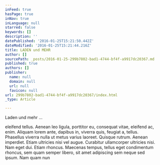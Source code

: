 ```yaml
---
inFeed: true
hasPage: true
inNav: true
inLanguage: null
starred: false
keywords: []
description: ''
datePublished: '2016-01-25T15:21:50.442Z'
dateModified: '2016-01-25T15:21:44.216Z'
title: LADEN und MEHR
author: []
sourcePath: _posts/2016-01-25-299b7802-bad1-4744-bf4f-a9917dc20367.md
published: true
authors: []
publisher:
  name: null
  domain: null
  url: null
  favicon: null
url: 299b7802-bad1-4744-bf4f-a9917dc20367/index.html
_type: Article

---
```

Laden und mehr ...

eleifend tellus. Aenean leo ligula, porttitor eu, consequat vitae, 
eleifend ac, enim. Aliquam lorem ante, dapibus in, viverra quis, feugiat
a, tellus. Phasellus viverra nulla ut metus varius laoreet. Quisque 
rutrum. Aenean imperdiet. Etiam ultricies nisi vel augue. Curabitur 
ullamcorper ultricies nisi. Nam eget dui.
Etiam rhoncus. Maecenas tempus, tellus eget condimentum rhoncus, sem 
quam semper libero, sit amet adipiscing sem neque sed ipsum. Nam quam 
nun
